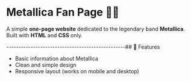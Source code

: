 # Metallica Fan Page 🎸🤘

A simple **one-page website** dedicated to the legendary band **Metallica**.  
Built with **HTML** and **CSS** only.  
  

-------------------------------------------------## 🚀 Features
- Basic information about Metallica  
- Clean and simple design  
- Responsive layout (works on mobile and desktop)  
